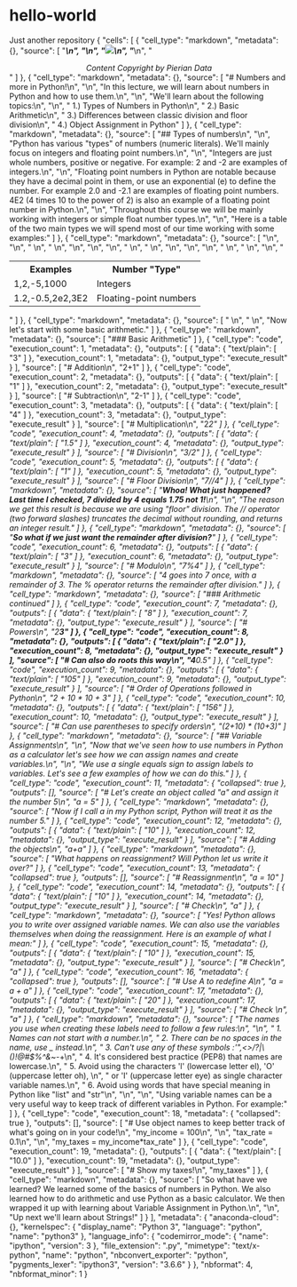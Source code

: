 # hello-world
Just another repository
{
 "cells": [
  {
   "cell_type": "markdown",
   "metadata": {},
   "source": [
    "___\n",
    "\n",
    "<a href='https://www.udemy.com/user/joseportilla/'><img src='../Pierian_Data_Logo.png'/></a>\n",
    "___\n",
    "<center><em>Content Copyright by Pierian Data</em></center>"
   ]
  },
  {
   "cell_type": "markdown",
   "metadata": {},
   "source": [
    "# Numbers and more in Python!\n",
    "\n",
    "In this lecture, we will learn about numbers in Python and how to use them.\n",
    "\n",
    "We'll learn about the following topics:\n",
    "\n",
    "    1.) Types of Numbers in Python\n",
    "    2.) Basic Arithmetic\n",
    "    3.) Differences between classic division and floor division\n",
    "    4.) Object Assignment in Python"
   ]
  },
  {
   "cell_type": "markdown",
   "metadata": {},
   "source": [
    "## Types of numbers\n",
    "\n",
    "Python has various \"types\" of numbers (numeric literals). We'll mainly focus on integers and floating point numbers.\n",
    "\n",
    "Integers are just whole numbers, positive or negative. For example: 2 and -2 are examples of integers.\n",
    "\n",
    "Floating point numbers in Python are notable because they have a decimal point in them, or use an exponential (e) to define the number. For example 2.0 and -2.1 are examples of floating point numbers. 4E2 (4 times 10 to the power of 2) is also an example of a floating point number in Python.\n",
    "\n",
    "Throughout this course we will be mainly working with integers or simple float number types.\n",
    "\n",
    "Here is a table of the two main types we will spend most of our time working with some examples:"
   ]
  },
  {
   "cell_type": "markdown",
   "metadata": {},
   "source": [
    "<table>\n",
    "<tr>\n",
    "    <th>Examples</th> \n",
    "    <th>Number \"Type\"</th>\n",
    "</tr>\n",
    "\n",
    "<tr>\n",
    "    <td>1,2,-5,1000</td>\n",
    "    <td>Integers</td> \n",
    "</tr>\n",
    "\n",
    "<tr>\n",
    "    <td>1.2,-0.5,2e2,3E2</td> \n",
    "    <td>Floating-point numbers</td> \n",
    "</tr>\n",
    " </table>"
   ]
  },
  {
   "cell_type": "markdown",
   "metadata": {},
   "source": [
    " \n",
    " \n",
    "Now let's start with some basic arithmetic."
   ]
  },
  {
   "cell_type": "markdown",
   "metadata": {},
   "source": [
    "### Basic Arithmetic"
   ]
  },
  {
   "cell_type": "code",
   "execution_count": 1,
   "metadata": {},
   "outputs": [
    {
     "data": {
      "text/plain": [
       "3"
      ]
     },
     "execution_count": 1,
     "metadata": {},
     "output_type": "execute_result"
    }
   ],
   "source": [
    "# Addition\n",
    "2+1"
   ]
  },
  {
   "cell_type": "code",
   "execution_count": 2,
   "metadata": {},
   "outputs": [
    {
     "data": {
      "text/plain": [
       "1"
      ]
     },
     "execution_count": 2,
     "metadata": {},
     "output_type": "execute_result"
    }
   ],
   "source": [
    "# Subtraction\n",
    "2-1"
   ]
  },
  {
   "cell_type": "code",
   "execution_count": 3,
   "metadata": {},
   "outputs": [
    {
     "data": {
      "text/plain": [
       "4"
      ]
     },
     "execution_count": 3,
     "metadata": {},
     "output_type": "execute_result"
    }
   ],
   "source": [
    "# Multiplication\n",
    "2*2"
   ]
  },
  {
   "cell_type": "code",
   "execution_count": 4,
   "metadata": {},
   "outputs": [
    {
     "data": {
      "text/plain": [
       "1.5"
      ]
     },
     "execution_count": 4,
     "metadata": {},
     "output_type": "execute_result"
    }
   ],
   "source": [
    "# Division\n",
    "3/2"
   ]
  },
  {
   "cell_type": "code",
   "execution_count": 5,
   "metadata": {},
   "outputs": [
    {
     "data": {
      "text/plain": [
       "1"
      ]
     },
     "execution_count": 5,
     "metadata": {},
     "output_type": "execute_result"
    }
   ],
   "source": [
    "# Floor Division\n",
    "7//4"
   ]
  },
  {
   "cell_type": "markdown",
   "metadata": {},
   "source": [
    "**Whoa! What just happened? Last time I checked, 7 divided by 4 equals 1.75 not 1!**\n",
    "\n",
    "The reason we get this result is because we are using \"*floor*\" division. The // operator (two forward slashes) truncates the decimal without rounding, and returns an integer result."
   ]
  },
  {
   "cell_type": "markdown",
   "metadata": {},
   "source": [
    "**So what if we just want the remainder after division?**"
   ]
  },
  {
   "cell_type": "code",
   "execution_count": 6,
   "metadata": {},
   "outputs": [
    {
     "data": {
      "text/plain": [
       "3"
      ]
     },
     "execution_count": 6,
     "metadata": {},
     "output_type": "execute_result"
    }
   ],
   "source": [
    "# Modulo\n",
    "7%4"
   ]
  },
  {
   "cell_type": "markdown",
   "metadata": {},
   "source": [
    "4 goes into 7 once, with a remainder of 3. The % operator returns the remainder after division."
   ]
  },
  {
   "cell_type": "markdown",
   "metadata": {},
   "source": [
    "### Arithmetic continued"
   ]
  },
  {
   "cell_type": "code",
   "execution_count": 7,
   "metadata": {},
   "outputs": [
    {
     "data": {
      "text/plain": [
       "8"
      ]
     },
     "execution_count": 7,
     "metadata": {},
     "output_type": "execute_result"
    }
   ],
   "source": [
    "# Powers\n",
    "2**3"
   ]
  },
  {
   "cell_type": "code",
   "execution_count": 8,
   "metadata": {},
   "outputs": [
    {
     "data": {
      "text/plain": [
       "2.0"
      ]
     },
     "execution_count": 8,
     "metadata": {},
     "output_type": "execute_result"
    }
   ],
   "source": [
    "# Can also do roots this way\n",
    "4**0.5"
   ]
  },
  {
   "cell_type": "code",
   "execution_count": 9,
   "metadata": {},
   "outputs": [
    {
     "data": {
      "text/plain": [
       "105"
      ]
     },
     "execution_count": 9,
     "metadata": {},
     "output_type": "execute_result"
    }
   ],
   "source": [
    "# Order of Operations followed in Python\n",
    "2 + 10 * 10 + 3"
   ]
  },
  {
   "cell_type": "code",
   "execution_count": 10,
   "metadata": {},
   "outputs": [
    {
     "data": {
      "text/plain": [
       "156"
      ]
     },
     "execution_count": 10,
     "metadata": {},
     "output_type": "execute_result"
    }
   ],
   "source": [
    "# Can use parentheses to specify orders\n",
    "(2+10) * (10+3)"
   ]
  },
  {
   "cell_type": "markdown",
   "metadata": {},
   "source": [
    "## Variable Assignments\n",
    "\n",
    "Now that we've seen how to use numbers in Python as a calculator let's see how we can assign names and create variables.\n",
    "\n",
    "We use a single equals sign to assign labels to variables. Let's see a few examples of how we can do this."
   ]
  },
  {
   "cell_type": "code",
   "execution_count": 11,
   "metadata": {
    "collapsed": true
   },
   "outputs": [],
   "source": [
    "# Let's create an object called \"a\" and assign it the number 5\n",
    "a = 5"
   ]
  },
  {
   "cell_type": "markdown",
   "metadata": {},
   "source": [
    "Now if I call *a* in my Python script, Python will treat it as the number 5."
   ]
  },
  {
   "cell_type": "code",
   "execution_count": 12,
   "metadata": {},
   "outputs": [
    {
     "data": {
      "text/plain": [
       "10"
      ]
     },
     "execution_count": 12,
     "metadata": {},
     "output_type": "execute_result"
    }
   ],
   "source": [
    "# Adding the objects\n",
    "a+a"
   ]
  },
  {
   "cell_type": "markdown",
   "metadata": {},
   "source": [
    "What happens on reassignment? Will Python let us write it over?"
   ]
  },
  {
   "cell_type": "code",
   "execution_count": 13,
   "metadata": {
    "collapsed": true
   },
   "outputs": [],
   "source": [
    "# Reassignment\n",
    "a = 10"
   ]
  },
  {
   "cell_type": "code",
   "execution_count": 14,
   "metadata": {},
   "outputs": [
    {
     "data": {
      "text/plain": [
       "10"
      ]
     },
     "execution_count": 14,
     "metadata": {},
     "output_type": "execute_result"
    }
   ],
   "source": [
    "# Check\n",
    "a"
   ]
  },
  {
   "cell_type": "markdown",
   "metadata": {},
   "source": [
    "Yes! Python allows you to write over assigned variable names. We can also use the variables themselves when doing the reassignment. Here is an example of what I mean:"
   ]
  },
  {
   "cell_type": "code",
   "execution_count": 15,
   "metadata": {},
   "outputs": [
    {
     "data": {
      "text/plain": [
       "10"
      ]
     },
     "execution_count": 15,
     "metadata": {},
     "output_type": "execute_result"
    }
   ],
   "source": [
    "# Check\n",
    "a"
   ]
  },
  {
   "cell_type": "code",
   "execution_count": 16,
   "metadata": {
    "collapsed": true
   },
   "outputs": [],
   "source": [
    "# Use A to redefine A\n",
    "a = a + a"
   ]
  },
  {
   "cell_type": "code",
   "execution_count": 17,
   "metadata": {},
   "outputs": [
    {
     "data": {
      "text/plain": [
       "20"
      ]
     },
     "execution_count": 17,
     "metadata": {},
     "output_type": "execute_result"
    }
   ],
   "source": [
    "# Check \n",
    "a"
   ]
  },
  {
   "cell_type": "markdown",
   "metadata": {},
   "source": [
    "The names you use when creating these labels need to follow a few rules:\n",
    "\n",
    "    1. Names can not start with a number.\n",
    "    2. There can be no spaces in the name, use _ instead.\n",
    "    3. Can't use any of these symbols :'\",<>/?|\\()!@#$%^&*~-+\n",
    "    4. It's considered best practice (PEP8) that names are lowercase.\n",
    "    5. Avoid using the characters 'l' (lowercase letter el), 'O' (uppercase letter oh), \n",
    "       or 'I' (uppercase letter eye) as single character variable names.\n",
    "    6. Avoid using words that have special meaning in Python like \"list\" and \"str\"\n",
    "\n",
    "\n",
    "Using variable names can be a very useful way to keep track of different variables in Python. For example:"
   ]
  },
  {
   "cell_type": "code",
   "execution_count": 18,
   "metadata": {
    "collapsed": true
   },
   "outputs": [],
   "source": [
    "# Use object names to keep better track of what's going on in your code!\n",
    "my_income = 100\n",
    "\n",
    "tax_rate = 0.1\n",
    "\n",
    "my_taxes = my_income*tax_rate"
   ]
  },
  {
   "cell_type": "code",
   "execution_count": 19,
   "metadata": {},
   "outputs": [
    {
     "data": {
      "text/plain": [
       "10.0"
      ]
     },
     "execution_count": 19,
     "metadata": {},
     "output_type": "execute_result"
    }
   ],
   "source": [
    "# Show my taxes!\n",
    "my_taxes"
   ]
  },
  {
   "cell_type": "markdown",
   "metadata": {},
   "source": [
    "So what have we learned? We learned some of the basics of numbers in Python. We also learned how to do arithmetic and use Python as a basic calculator. We then wrapped it up with learning about Variable Assignment in Python.\n",
    "\n",
    "Up next we'll learn about Strings!"
   ]
  }
 ],
 "metadata": {
  "anaconda-cloud": {},
  "kernelspec": {
   "display_name": "Python 3",
   "language": "python",
   "name": "python3"
  },
  "language_info": {
   "codemirror_mode": {
    "name": "ipython",
    "version": 3
   },
   "file_extension": ".py",
   "mimetype": "text/x-python",
   "name": "python",
   "nbconvert_exporter": "python",
   "pygments_lexer": "ipython3",
   "version": "3.6.6"
  }
 },
 "nbformat": 4,
 "nbformat_minor": 1
}
